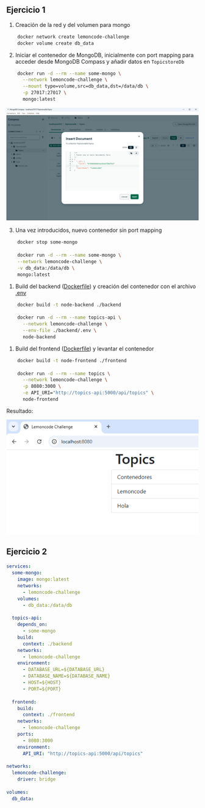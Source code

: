 
## Ejercicio 1

1. Creación de la red y del volumen para mongo
```bash
    docker network create lemoncode-challenge
    docker volume create db_data
```
2. Iniciar el contenedor de MongoDB, inicialmente con port mapping para acceder desde MongoDB Compass y añadir datos en `TopicstoreDb`
```bash
    docker run -d --rm --name some-mongo \
      --network lemoncode-challenge \
      --mount type=volume,src=db_data,dst=/data/db \
      -p 27017:27017 \
      mongo:latest
```

![MongoDB Compass](mongodb.png)

3. Una vez introducidos, nuevo contenedor sin port mapping
```bash
    docker stop some-mongo

    docker run -d --rm --name some-mongo \
    --network lemoncode-challenge \
    -v db_data:/data/db \
    mongo:latest
```
1. Build del backend ([Dockerfile](backend/Dockerfile)) y creación del contenedor con el archivo [.env](backend/.env)
```bash
    docker build -t node-backend ./backend

    docker run -d --rm --name topics-api \
      --network lemoncode-challenge \
      --env-file ./backend/.env \
      node-backend
```

1. Build del frontend ([Dockerfile](frontend/Dockerfile)) y levantar el contenedor
```bash
    docker build -t node-frontend ./frontend

    docker run -d --rm --name topics \
      --network lemoncode-challenge \
      -p 8080:3000 \
      -e API_URI="http://topics-api:5000/api/topics" \
      node-frontend
```

Resultado: 

![](resultado.png)

## Ejercicio 2

```yaml
services:
  some-mongo:
    image: mongo:latest
    networks: 
      - lemoncode-challenge
    volumes:
      - db_data:/data/db
  
  topics-api:
    depends_on: 
      - some-mongo
    build: 
      context: ./backend
    networks:
      - lemoncode-challenge
    environment:
      - DATABASE_URL=${DATABASE_URL}
      - DATABASE_NAME=${DATABASE_NAME}
      - HOST=${HOST}
      - PORT=${PORT}

  frontend: 
    build:
      context: ./frontend
    networks: 
      - lemoncode-challenge
    ports:
      - 8080:3000
    environment:
      API_URI: "http://topics-api:5000/api/topics"

networks:
  lemoncode-challenge:
    driver: bridge

volumes:
  db_data:
```
